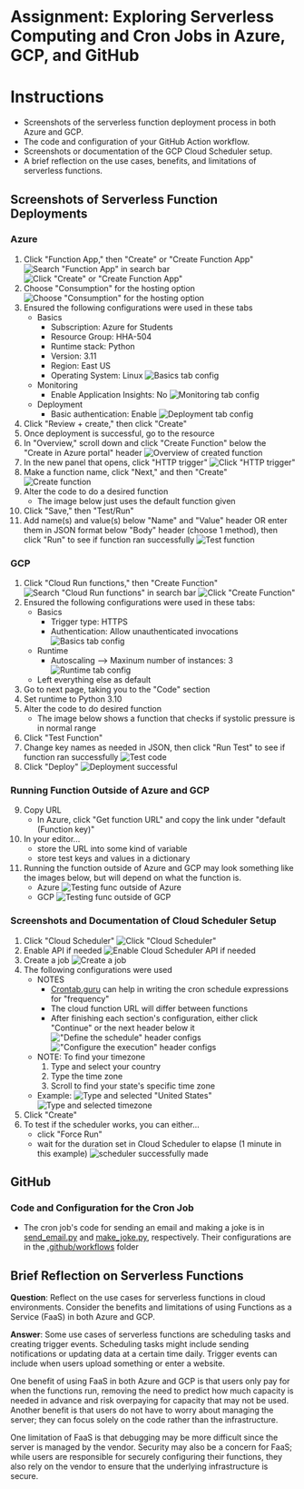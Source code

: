 # Assignment: Exploring Serverless Computing and Cron Jobs in Azure, GCP, and GitHub

# Instructions
* Screenshots of the serverless function deployment process in both Azure and GCP.
* The code and configuration of your GitHub Action workflow.
* Screenshots or documentation of the GCP Cloud Scheduler setup.
* A brief reflection on the use cases, benefits, and limitations of serverless functions.

## Screenshots of Serverless Function Deployments
### Azure
1. Click "Function App," then "Create" or "Create Function App"
![Search "Function App" in search bar](img/azure/deploy/deploy_1.png)
![Click "Create" or "Create Function App"](img/azure/deploy/deploy_2.png)
2. Choose "Consumption" for the hosting option
![Choose "Consumption" for the hosting option](img/azure/deploy/deploy_3.png)
3. Ensured the following configurations were used in these tabs
    * Basics
        * Subscription: Azure for Students
        * Resource Group: HHA-504
        * Runtime stack: Python
        * Version: 3.11
        * Region: East US
        * Operating System: Linux
![Basics tab config](img/azure/deploy/deploy_4.png)
    * Monitoring
        * Enable Application Insights: No
![Monitoring tab config](img/azure/deploy/deploy_5.png)
    * Deployment
        * Basic authentication: Enable
![Deployment tab config](img/azure/deploy/deploy_6.png)
4. Click "Review + create," then click "Create"
5. Once deployment is successful, go to the resource
6. In "Overview," scroll down and click "Create Function" below the "Create in Azure portal" header
![Overview of created function](img/azure/deploy/deploy_7.png)
7. In the new panel that opens, click "HTTP trigger"
![Click "HTTP trigger"](img/azure/deploy/deploy_8.png)
8. Make a function name, click "Next," and then "Create"
![Create function](img/azure/deploy/deploy_9.png)
9. Alter the code to do a desired function
    * The image below just uses the default function given
10. Click "Save," then "Test/Run"
11. Add name(s) and value(s) below "Name" and "Value" header OR enter them in JSON format below "Body" header (choose 1 method), then click "Run" to see if function ran successfully
![Test function](img/azure/deploy/deploy_10.png)

### GCP
1. Click "Cloud Run functions," then "Create Function"
![Search "Cloud Run functions" in search bar](img/gcp/deploy/deploy_1.png)
![Click "Create Function"](img/gcp/deploy/deploy_2.png)
2. Ensured the following configurations were used in these tabs:
    * Basics
        * Trigger type: HTTPS
        * Authentication: Allow unauthenticated invocations
![Basics tab config](img/gcp/deploy/deploy_3.png)
    * Runtime
        * Autoscaling --> Maxinum number of instances: 3
![Runtime tab config](img/gcp/deploy/deploy_4.png)
    * Left everything else as default
3. Go to next page, taking you to the "Code" section
4. Set runtime to Python 3.10
5. Alter the code to do desired function
    * The image below shows a function that checks if systolic pressure is in normal range
6. Click "Test Function"
7. Change key names as needed in JSON, then click "Run Test" to see if function ran successfully
![Test code](img/gcp/deploy/deploy_5.png)
8. Click "Deploy"
![Deployment successful](img/gcp/deploy/deploy_6.png)

### Running Function Outside of Azure and GCP 
9. Copy URL
    * In Azure, click "Get function URL" and copy the link under "default (Function key)"
10. In your editor...
    * store the URL into some kind of variable
    * store test keys and values in a dictionary
11. Running the function outside of Azure and GCP may look something like the images below, but will depend on what the function is.
    * Azure 
![Testing func outside of Azure](img/azure/deploy/deploy_11.png)
    * GCP
![Testing func outside of GCP](img/gcp/deploy/deploy_7.png)

### Screenshots and Documentation of Cloud Scheduler Setup
1. Click "Cloud Scheduler" 
![Click "Cloud Scheduler"](img/gcp/scheduler/scheduler_1.png)
2. Enable API if needed 
![Enable Cloud Scheduler API if needed](img/gcp/scheduler/scheduler_2.png)
3. Create a job
![Create a job](img/gcp/scheduler/scheduler_3.png)
4. The following configurations were used 
    * NOTES
        * [Crontab.guru](https://crontab.guru/) can help in writing the cron schedule expressions for "frequency"
        * The cloud function URL will differ between functions
        * After finishing each section's configuration, either click "Continue" or the next header below it
!["Define the schedule" header configs](img/gcp/scheduler/scheduler_4.png)
!["Configure the execution" header configs](img/gcp/scheduler/scheduler_5.png)
    * NOTE: To find your timezone
        1. Type and select your country
        2. Type the time zone
        3. Scroll to find your state's specific time zone
    * Example:
![Type and selected "United States"](img/gcp/scheduler/find_time_zone_1.png)
![Type and selected timezone](img/gcp/scheduler/find_time_zone_2.png)
5. Click "Create"
6. To test if the scheduler works, you can either...
    * click "Force Run"
    * wait for the duration set in Cloud Scheduler to elapse (1 minute in this example)
![scheduler successfully made](img/gcp/scheduler/scheduler_6.png)

## GitHub
### Code and Configuration for the Cron Job
* The cron job's code for sending an email and making a joke is in [send_email.py](https://github.com/dnce17/HHA504_assignment_functions/blob/main/send_email.py) and [make_joke.py](https://github.com/dnce17/HHA504_assignment_functions/blob/main/make_joke.py), respectively. Their configurations are in the [.github/workflows](https://github.com/dnce17/HHA504_assignment_functions/tree/main/.github/workflows) folder

## Brief Reflection on Serverless Functions
**Question**:
Reflect on the use cases for serverless functions in cloud environments. Consider the benefits and limitations of using Functions as a Service (FaaS) in both Azure and GCP.

**Answer**:
Some use cases of serverless functions are scheduling tasks and creating trigger events. Scheduling tasks might include sending notifications or updating data at a certain time daily. Trigger events can include when users upload something or enter a website. 

One benefit of using FaaS in both Azure and GCP is that users only pay for when the functions run, removing the need to predict how much capacity is needed in advance and risk overpaying for capacity that may not be used. Another benefit is that users do not have to worry about managing the server; they can focus solely on the code rather than the infrastructure. 

One limitation of FaaS is that debugging may be more difficult since the server is managed by the vendor. Security may also be a concern for FaaS; while users are responsible for securely configuring their functions, they also rely on the vendor to ensure that the underlying infrastructure is secure.
